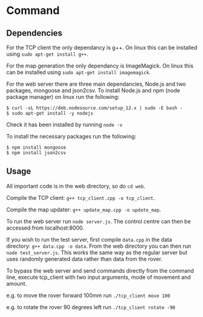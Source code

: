 # Command

## Dependencies

For the TCP client the only dependancy is g++.
On linux this can be installed using `sudo apt-get install g++`.

For the map generation the only dependancy is ImageMagick.
On linux this can be installed using `sudo apt-get install imagemagick`.

For the web server there are three main dependancies, Node.js and two packages, mongoose and json2csv.
To install Node.js and npm (node package manager) on linux run the following:

    $ curl -sL https://deb.nodesource.com/setup_12.x | sudo -E bash -
    $ sudo apt-get install -y nodejs
    
Check it has been installed by running `node -v`

To install the necessary packages run the following:

    $ npm install mongoose
    $ npm install json2csv
    
## Usage

All important code is in the web directory, so do `cd web`.

Compile the TCP client: `g++ tcp_client.cpp -o tcp_client`.

Compile the map updater: `g++ update_map.cpp -o update_map`.

To run the web server run `node server.js`.
The control centre can then be accessed from localhost:8000.

If you wish to run the test server, first compile `data.cpp` in the data directory: `g++ data.cpp -o data`.
From the web directory you can then run `node test_server.js`. This works the same way as the regular server but uses randomly generated data rather than data from the rover.

To bypass the web server and send commands directly from the command line, execute tcp_client with two input arguments, mode of movement and amount.

e.g. to move the rover forward 100mm run `./tcp_client move 100`

e.g. to rotate the rover 90 degrees left run `./tcp_client rotate -90`
